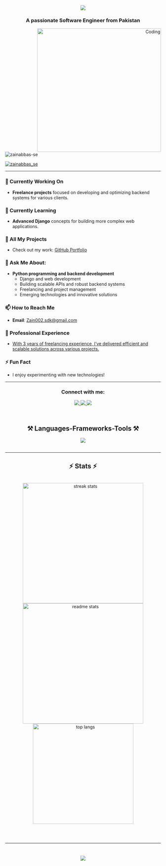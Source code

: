 <h1 align="center">
    <img src="https://readme-typing-svg.herokuapp.com/?font=Righteous&size=35&center=true&vCenter=true&width=500&height=70&duration=4000&lines=Hi+There!+👋;+I'm+Zain+Abbas!;" />
</h1>
<h3 align="center">A passionate Software Engineer from Pakistan</h3>

<p align="right">
  <img align="right" alt="Coding" width="400" src="https://c.tenor.com/NOYF3f82b_gAAAAC/tenor.gif" />
</p>

<p align="left">
  <img src="https://komarev.com/ghpvc/?username=zainabbas-se&label=Profile%20views&color=0e75b6&style=flat" alt="zainabbas-se" />
</p>

<p align="left">
  <a href="https://twitter.com/zainabbas_se" target="_blank">
    <img src="https://img.shields.io/twitter/follow/zainabbas_se?logo=twitter&style=for-the-badge" alt="zainabbas_se" />
  </a>
</p>

---

### 🔭 Currently Working On
- **Freelance projects** focused on developing and optimizing backend systems for various clients.

### 🌱 Currently Learning
- **Advanced Django** concepts for building more complex web applications.

### 💼 All My Projects
- Check out my work: [GitHub Portfolio](https://github.com/zainabbas-se)

### 💬 Ask Me About:
- **Python programming and backend development**
  - Django and web development
  - Building scalable APIs and robust backend systems
  - Freelancing and project management
  - Emerging technologies and innovative solutions

### 📫 How to Reach Me
- **Email**: Zain002.sdk@gmail.com

### 📄 Professional Experience
- [With 3 years of freelancing experience, I’ve delivered efficient and scalable solutions across various projects.](https://github.com/zainabbas-se)

### ⚡ Fun Fact
- I enjoy experimenting with new technologies!

---

<h3 align="center">Connect with me:</h3>
<p align="center">
  <a href="mailto:Zain002.sdk@gmail.com">
    <img src="https://img.shields.io/badge/Gmail-333333?style=for-the-badge&logo=gmail&logoColor=red" />
  </a>
  <a href="https://linkedin.com/in/zainabbas-se" target="_blank">
    <img src="https://img.shields.io/badge/LinkedIn-0077B5?style=for-the-badge&logo=linkedin&logoColor=white" />
  </a>
  <a href="https://instagram.com/chaudharyyzain" target="_blank">
    <img src="https://img.shields.io/badge/Instagram-E4405F?style=for-the-badge&logo=instagram&logoColor=white" />
  </a>
</p>

<br/>
<h2 align="center">⚒️ Languages-Frameworks-Tools ⚒️</h2>

<div align="center">
    <img src="https://skillicons.dev/icons?i=cpp,python,sql,css,html,django,mysql,postgresql,sqlite,aws,git,linux,postman,selenium,photoshop" />
</div>
<br/>
<hr/>

<h2 align="center">⚡ Stats ⚡</h2>
<br>
<div align="center">
  <img width="390" src="https://github-readme-streak-stats.herokuapp.com/?user=zainabbas-se&count_private=true&theme=react&border_radius=10" alt="streak stats"/>
  <img width="390" src="https://github-readme-stats.vercel.app/api?username=zainabbas-se&count_private=true&show_icons=true&theme=react&rank_icon=github&border_radius=10" alt="readme stats" />
  <br/>
  <img width="325" src="https://github-readme-stats.vercel.app/api/top-langs/?username=zainabbas-se&hide=HTML&langs_count=8&layout=compact&theme=react&border_radius=10&size_weight=0.5&count_weight=0.5&exclude_repo=github-readme-stats" alt="top langs" />
</div>

<br/><br/>

<hr/>

<h1 align="center">
    <img src="https://readme-typing-svg.herokuapp.com/?font=Righteous&size=35&center=true&vCenter=true&width=500&height=70&duration=4000&lines=Thank+You+for+Visiting!;" />
</h1>
